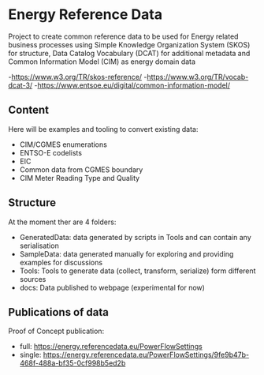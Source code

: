 # Energy Reference Data

Project to create common reference data to be used for Energy related business processes using Simple Knowledge Organization System (SKOS) for structure, Data Catalog Vocabulary (DCAT) for additional metadata and Common Information Model (CIM) as energy domain data

-https://www.w3.org/TR/skos-reference/
-https://www.w3.org/TR/vocab-dcat-3/
-https://www.entsoe.eu/digital/common-information-model/

## Content
Here will be examples and tooling to convert existing data:
  -  CIM/CGMES enumerations
  -  ENTSO-E codelists
  -  EIC
  -  Common data from CGMES boundary
  -  CIM Meter Reading Type and Quality

## Structure
At the moment ther are 4 folders:

- GeneratedData: data generated by scripts in Tools and can contain any serialisation
- SampleData: data generated manually for exploring and providing examples for discussions
- Tools: Tools to generate data (collect, transform, serialize) form different sources
- docs: Data published to webpage (experimental for now)

## Publications of data
Proof of Concept publication:
- full: https://energy.referencedata.eu/PowerFlowSettings
- single: https://energy.referencedata.eu/PowerFlowSettings/9fe9b47b-468f-488a-bf35-0cf998b5ed2b
